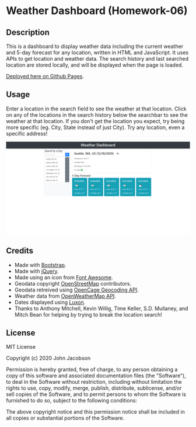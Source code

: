 # Weather Dashboard (Homework-06)

## Description

This is a dashboard to display weather data including the current weather and 5-day forecast for any location, written in HTML and JavaScript. It uses APIs to get location and weather data. The search history and last searched location are stored locally, and will be displayed when the page is loaded.

[Deployed here on Github Pages](https://johndjake.github.io/weather-dashboard/).


## Usage

Enter a location in the search field to see the weather at that location. Click on any of the locations in the search history below the searchbar to see the weather at that location. If you don't get the location you expect, try being more specific (eg. City, State instead of just City). Try any location, even a specific address!

![screenshot of the dashboard with weather data](assets/images/screenshot.png)


## Credits

* Made with [Bootstrap](https://getbootstrap.com).
* Made with [jQuery](https://jquery.com/).
* Made using an icon from [Font Awesome](https://fontawesome.com/).
* Geodata copyright [OpenStreetMap](https://www.openstreetmap.org/) contributors.
* Geodata retreived using [OpenCage Geocoding API](https://opencagedata.com/).
* Weather data from [OpenWeatherMap API](https://openweathermap.org/).
* Dates displayed using [Luxon](https://moment.github.io/luxon/index.html).
* Thanks to Anthony Mitchell, Kevin Willig, Time Keller, S.D. Mullaney, and Mitch Bean for helping by trying to break the location search!


## License

MIT License

Copyright (c) 2020 John Jacobson

Permission is hereby granted, free of charge, to any person obtaining a copy
of this software and associated documentation files (the "Software"), to deal
in the Software without restriction, including without limitation the rights
to use, copy, modify, merge, publish, distribute, sublicense, and/or sell
copies of the Software, and to permit persons to whom the Software is
furnished to do so, subject to the following conditions:

The above copyright notice and this permission notice shall be included in all
copies or substantial portions of the Software.